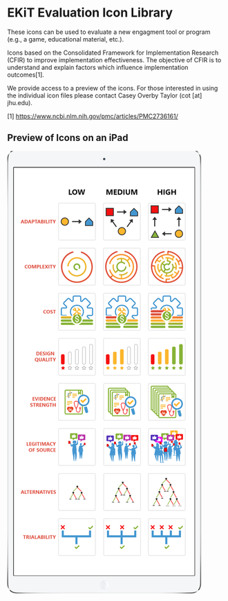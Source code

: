# EKiT Evaluation Icon Library

These icons can be used to evaluate a new engagment tool or program (e.g., a game, educational material, etc.).

Icons based on the Consolidated Framework for Implementation Research (CFIR) to improve implementation effectiveness. The objective of CFIR is to understand and explain factors which influence implementation outcomes[1].

We provide access to a preview of the icons. For those interested in using the individual icon files please contact Casey Overby Taylor (cot [at] jhu.edu).

[1] https://www.ncbi.nlm.nih.gov/pmc/articles/PMC2736161/ 

## Preview of Icons on an iPad

![Icons](/EKiT-icon-library/images/icon-ipad-kiosk.png)
